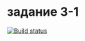 # задание 3-1

[![Build status](https://ci.appveyor.com/api/projects/status/q9i77ma0sn8uw85u?svg=true)](https://ci.appveyor.com/project/nugmanov87/ahj-3-1)
